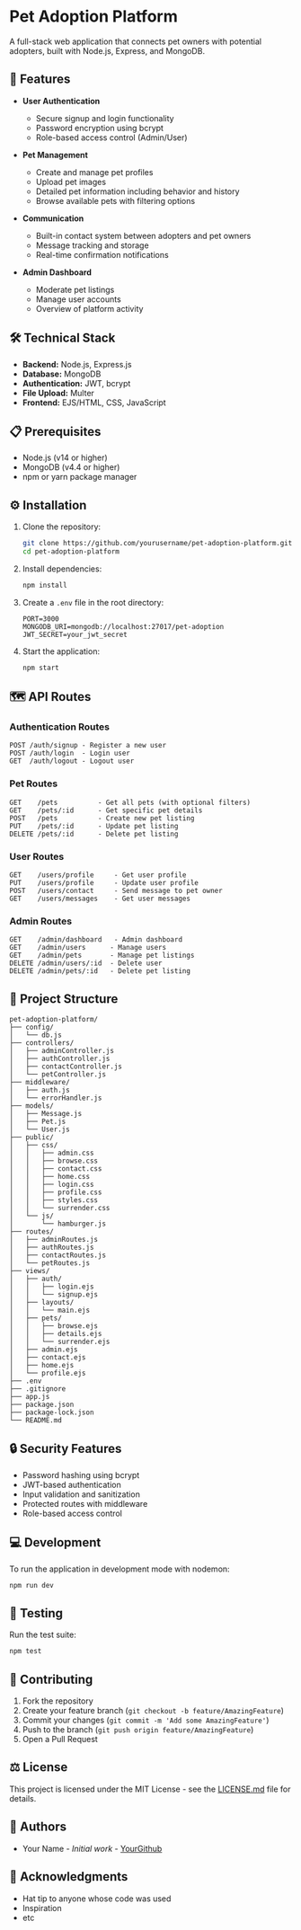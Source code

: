 # Pet Adoption Platform

A full-stack web application that connects pet owners with potential adopters, built with Node.js, Express, and MongoDB.

## 🌟 Features

- **User Authentication**
  - Secure signup and login functionality
  - Password encryption using bcrypt
  - Role-based access control (Admin/User)

- **Pet Management**
  - Create and manage pet profiles
  - Upload pet images
  - Detailed pet information including behavior and history
  - Browse available pets with filtering options

- **Communication**
  - Built-in contact system between adopters and pet owners
  - Message tracking and storage
  - Real-time confirmation notifications

- **Admin Dashboard**
  - Moderate pet listings
  - Manage user accounts
  - Overview of platform activity

## 🛠️ Technical Stack

- **Backend:** Node.js, Express.js
- **Database:** MongoDB
- **Authentication:** JWT, bcrypt
- **File Upload:** Multer
- **Frontend:** EJS/HTML, CSS, JavaScript

## 📋 Prerequisites

- Node.js (v14 or higher)
- MongoDB (v4.4 or higher)
- npm or yarn package manager

## ⚙️ Installation

1. Clone the repository:
   ```bash
   git clone https://github.com/yourusername/pet-adoption-platform.git
   cd pet-adoption-platform
   ```

2. Install dependencies:
   ```bash
   npm install
   ```

3. Create a `.env` file in the root directory:
   ```env
   PORT=3000
   MONGODB_URI=mongodb://localhost:27017/pet-adoption
   JWT_SECRET=your_jwt_secret
   ```

4. Start the application:
   ```bash
   npm start
   ```

## 🗺️ API Routes

### Authentication Routes
```
POST /auth/signup - Register a new user
POST /auth/login  - Login user
GET  /auth/logout - Logout user
```

### Pet Routes
```
GET    /pets          - Get all pets (with optional filters)
GET    /pets/:id      - Get specific pet details
POST   /pets          - Create new pet listing
PUT    /pets/:id      - Update pet listing
DELETE /pets/:id      - Delete pet listing
```

### User Routes
```
GET    /users/profile     - Get user profile
PUT    /users/profile     - Update user profile
POST   /users/contact     - Send message to pet owner
GET    /users/messages    - Get user messages
```

### Admin Routes
```
GET    /admin/dashboard   - Admin dashboard
GET    /admin/users      - Manage users
GET    /admin/pets       - Manage pet listings
DELETE /admin/users/:id  - Delete user
DELETE /admin/pets/:id   - Delete pet listing
```

## 📁 Project Structure

```
pet-adoption-platform/
├── config/
│   └── db.js
├── controllers/
│   ├── adminController.js
│   ├── authController.js
│   ├── contactController.js
│   └── petController.js
├── middleware/
│   ├── auth.js
│   └── errorHandler.js
├── models/
│   ├── Message.js
│   ├── Pet.js
│   └── User.js
├── public/
│   ├── css/
│   │   ├── admin.css
│   │   ├── browse.css
│   │   ├── contact.css
│   │   ├── home.css
│   │   ├── login.css
│   │   ├── profile.css
│   │   ├── styles.css
│   │   └── surrender.css
│   └── js/
│       └── hamburger.js
├── routes/
│   ├── adminRoutes.js
│   ├── authRoutes.js
│   ├── contactRoutes.js
│   └── petRoutes.js
├── views/
│   ├── auth/
│   │   ├── login.ejs
│   │   └── signup.ejs
│   ├── layouts/
│   │   └── main.ejs
│   ├── pets/
│   │   ├── browse.ejs
│   │   ├── details.ejs
│   │   └── surrender.ejs
│   ├── admin.ejs
│   ├── contact.ejs
│   ├── home.ejs
│   └── profile.ejs
├── .env
├── .gitignore
├── app.js
├── package.json
├── package-lock.json
└── README.md
```

## 🔒 Security Features

- Password hashing using bcrypt
- JWT-based authentication
- Input validation and sanitization
- Protected routes with middleware
- Role-based access control

## 💻 Development

To run the application in development mode with nodemon:

```bash
npm run dev
```

## 🧪 Testing

Run the test suite:

```bash
npm test
```

## 📝 Contributing

1. Fork the repository
2. Create your feature branch (`git checkout -b feature/AmazingFeature`)
3. Commit your changes (`git commit -m 'Add some AmazingFeature'`)
4. Push to the branch (`git push origin feature/AmazingFeature`)
5. Open a Pull Request

## ⚖️ License

This project is licensed under the MIT License - see the [LICENSE.md](LICENSE.md) file for details.

## 👥 Authors

- Your Name - *Initial work* - [YourGithub](https://github.com/yourusername)

## 🙏 Acknowledgments

- Hat tip to anyone whose code was used
- Inspiration
- etc